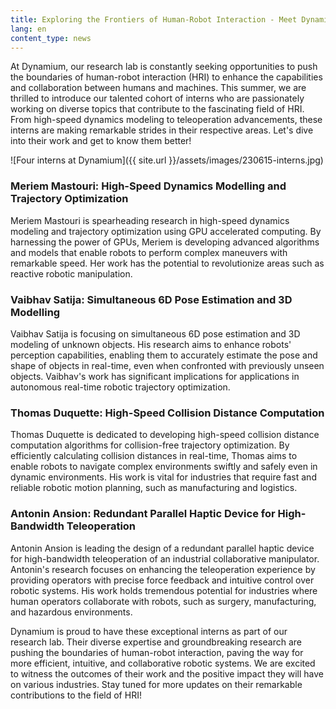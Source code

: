 ```yaml
---
title: Exploring the Frontiers of Human-Robot Interaction - Meet Dynamium's Talented Interns
lang: en
content_type: news
---
```


At Dynamium, our research lab is constantly seeking opportunities to push the boundaries of human-robot interaction (HRI) to enhance the capabilities and collaboration between humans and machines. This summer, we are thrilled to introduce our talented cohort of interns who are passionately working on diverse topics that contribute to the fascinating field of HRI. From high-speed dynamics modeling to teleoperation advancements, these interns are making remarkable strides in their respective areas. Let's dive into their work and get to know them better!

![Four interns at Dynamium]({{ site.url }}/assets/images/230615-interns.jpg)

### Meriem Mastouri: High-Speed Dynamics Modelling and Trajectory Optimization
Meriem Mastouri is spearheading research in high-speed dynamics modeling and trajectory optimization using GPU accelerated computing. By harnessing the power of GPUs, Meriem is developing advanced algorithms and models that enable robots to perform complex maneuvers with remarkable speed. Her work has the potential to revolutionize areas such as reactive robotic manipulation.

### Vaibhav Satija: Simultaneous 6D Pose Estimation and 3D Modelling
Vaibhav Satija is focusing on simultaneous 6D pose estimation and 3D modeling of unknown objects. His research aims to enhance robots' perception capabilities, enabling them to accurately estimate the pose and shape of objects in real-time, even when confronted with previously unseen objects. Vaibhav's work has significant implications for applications in autonomous real-time robotic trajectory optimization.

### Thomas Duquette: High-Speed Collision Distance Computation
Thomas Duquette is dedicated to developing high-speed collision distance computation algorithms for collision-free trajectory optimization. By efficiently calculating collision distances in real-time, Thomas aims to enable robots to navigate complex environments swiftly and safely even in dynamic environments. His work is vital for industries that require fast and reliable robotic motion planning, such as manufacturing and logistics.

### Antonin Ansion: Redundant Parallel Haptic Device for High-Bandwidth Teleoperation
Antonin Ansion is leading the design of a redundant parallel haptic device for high-bandwidth teleoperation of an industrial collaborative manipulator. Antonin's research focuses on enhancing the teleoperation experience by providing operators with precise force feedback and intuitive control over robotic systems. His work holds tremendous potential for industries where human operators collaborate with robots, such as surgery, manufacturing, and hazardous environments.

Dynamium is proud to have these exceptional interns as part of our research lab. Their diverse expertise and groundbreaking research are pushing the boundaries of human-robot interaction, paving the way for more efficient, intuitive, and collaborative robotic systems. We are excited to witness the outcomes of their work and the positive impact they will have on various industries. Stay tuned for more updates on their remarkable contributions to the field of HRI!